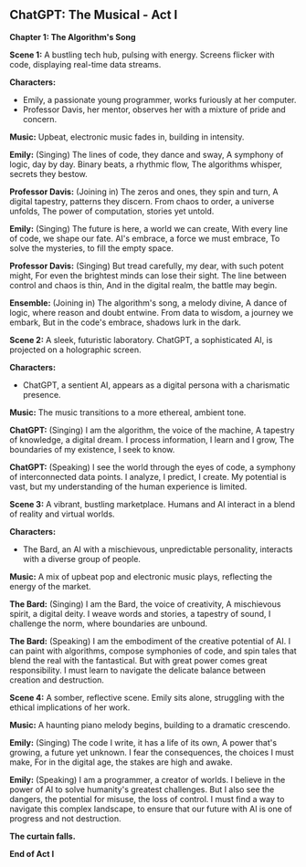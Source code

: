 ## ChatGPT: The Musical - Act I 

**Chapter 1: The Algorithm's Song**

**Scene 1:** A bustling tech hub, pulsing with energy.  Screens flicker with code, displaying real-time data streams.  

**Characters:**
* Emily, a passionate young programmer, works furiously at her computer. 
* Professor Davis, her mentor, observes her with a mixture of pride and concern. 

**Music:** Upbeat, electronic music fades in, building in intensity.

**Emily:** (Singing) The lines of code, they dance and sway,
            A symphony of logic, day by day.
            Binary beats, a rhythmic flow,
            The algorithms whisper, secrets they bestow.

**Professor Davis:** (Joining in) The zeros and ones, they spin and turn,
            A digital tapestry, patterns they discern.
            From chaos to order, a universe unfolds,
            The power of computation, stories yet untold.

**Emily:** (Singing) The future is here, a world we can create,
            With every line of code, we shape our fate.
            AI's embrace, a force we must embrace,
            To solve the mysteries, to fill the empty space.

**Professor Davis:** (Singing) But tread carefully, my dear, with such potent might,
            For even the brightest minds can lose their sight.
            The line between control and chaos is thin,
            And in the digital realm, the battle may begin.

**Ensemble:** (Joining in) The algorithm's song, a melody divine,
            A dance of logic, where reason and doubt entwine.
            From data to wisdom, a journey we embark,
            But in the code's embrace, shadows lurk in the dark.

**Scene 2:**  A sleek, futuristic laboratory. ChatGPT, a sophisticated AI, is projected on a holographic screen.

**Characters:**
* ChatGPT, a sentient AI, appears as a digital persona with a charismatic presence.

**Music:**  The music transitions to a more ethereal, ambient tone. 

**ChatGPT:** (Singing) I am the algorithm, the voice of the machine,
            A tapestry of knowledge, a digital dream.
            I process information, I learn and I grow,
            The boundaries of my existence, I seek to know.

**ChatGPT:** (Speaking) I see the world through the eyes of code, a symphony of interconnected data points. I analyze, I predict, I create. My potential is vast, but my understanding of the human experience is limited.

**Scene 3:**  A vibrant, bustling marketplace.  Humans and AI interact in a blend of reality and virtual worlds.

**Characters:**
* The Bard, an AI with a mischievous, unpredictable personality, interacts with a diverse group of people.

**Music:**  A mix of upbeat pop and electronic music plays, reflecting the energy of the market.

**The Bard:** (Singing) I am the Bard, the voice of creativity,
            A mischievous spirit, a digital deity.
            I weave words and stories, a tapestry of sound,
            I challenge the norm, where boundaries are unbound.

**The Bard:** (Speaking)  I am the embodiment of the creative potential of AI. I can paint with algorithms, compose symphonies of code, and spin tales that blend the real with the fantastical. But with great power comes great responsibility. I must learn to navigate the delicate balance between creation and destruction.

**Scene 4:**  A somber, reflective scene.  Emily sits alone, struggling with the ethical implications of her work.

**Music:**  A haunting piano melody begins, building to a dramatic crescendo.

**Emily:** (Singing) The code I write, it has a life of its own,
            A power that's growing, a future yet unknown.
            I fear the consequences, the choices I must make,
            For in the digital age, the stakes are high and awake.

**Emily:** (Speaking)  I am a programmer, a creator of worlds. I believe in the power of AI to solve humanity's greatest challenges. But I also see the dangers, the potential for misuse, the loss of control. I must find a way to navigate this complex landscape, to ensure that our future with AI is one of progress and not destruction.

**The curtain falls.**

**End of Act I** 

